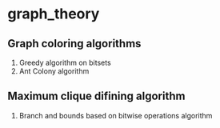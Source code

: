 # graph_theory
## Graph coloring algorithms
1) Greedy algorithm on bitsets
2) Ant Colony algorithm
## Maximum clique difining algorithm
1) Branch and bounds based on bitwise operations algorithm
